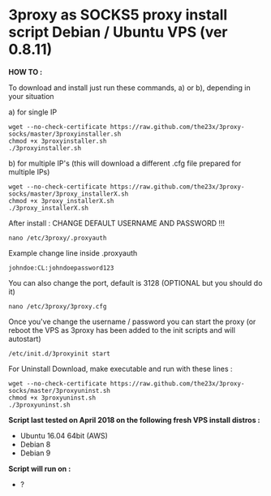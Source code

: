 3proxy as SOCKS5 proxy install script 
Debian / Ubuntu VPS (ver 0.8.11)
======================================================

**HOW TO :**

To download and install just run these commands, a) or b), depending in your situation

a) for single IP

	wget --no-check-certificate https://raw.github.com/the23x/3proxy-socks/master/3proxyinstaller.sh
    chmod +x 3proxyinstaller.sh
    ./3proxyinstaller.sh

b) for multiple IP's (this will download a different .cfg file prepared for multiple IPs)

    wget --no-check-certificate https://raw.github.com/the23x/3proxy-socks/master/3proxy_installerX.sh
    chmod +x 3proxy_installerX.sh
    ./3proxy_installerX.sh
    
After install : CHANGE DEFAULT USERNAME AND PASSWORD !!! 

    nano /etc/3proxy/.proxyauth
	
Example change line inside .proxyauth

    johndoe:CL:johndoepassword123

You can also change the port, default is 3128 (OPTIONAL but you should do it)

    nano /etc/3proxy/3proxy.cfg
    

Once you've change the username / password you can start the proxy 
(or reboot the VPS as 3proxy has been added to the init scripts and will autostart)

    /etc/init.d/3proxyinit start
	
For Uninstall Download, make executable and run with these lines :

	wget --no-check-certificate https://raw.github.com/the23x/3proxy-socks/master/3proxyuninst.sh
	chmod +x 3proxyuninst.sh
	./3proxyuninst.sh

**Script last tested on April 2018 on the following fresh VPS install distros :**

- Ubuntu 16.04 64bit (AWS)
- Debian 8
- Debian 9


**Script will run on :**
- ?

